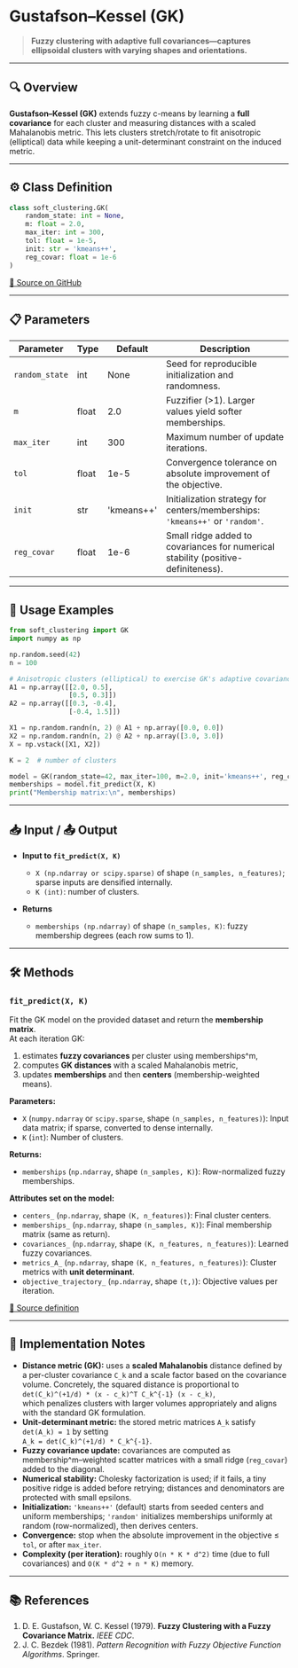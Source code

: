 #  Gustafson–Kessel (GK)

> **Fuzzy clustering with adaptive full covariances—captures ellipsoidal clusters with varying shapes and orientations.**

---

## 🔍 Overview
**Gustafson–Kessel (GK)** extends fuzzy c-means by learning a **full covariance** for each cluster and measuring distances with a scaled Mahalanobis metric. This lets clusters stretch/rotate to fit anisotropic (elliptical) data while keeping a unit-determinant constraint on the induced metric.

---

## ⚙️ Class Definition

```python
class soft_clustering.GK(
    random_state: int = None,
    m: float = 2.0,
    max_iter: int = 300,
    tol: float = 1e-5,
    init: str = 'kmeans++',
    reg_covar: float = 1e-6
)
```

[🔗 Source on GitHub](https://github.com/soft-clustering/soft-clustering/blob/main/soft_clustering/_gk.py)

---

## 📋 Parameters

| Parameter       | Type   | Default    | Description                                                                                   |
|-----------------|--------|------------|-----------------------------------------------------------------------------------------------|
| `random_state`  | int    | None       | Seed for reproducible initialization and randomness.                                          |
| `m`             | float  | 2.0        | Fuzzifier (>1). Larger values yield softer memberships.                                       |
| `max_iter`      | int    | 300        | Maximum number of update iterations.                                                          |
| `tol`           | float  | 1e-5       | Convergence tolerance on absolute improvement of the objective.                                |
| `init`          | str    | 'kmeans++' | Initialization strategy for centers/memberships: `'kmeans++'` or `'random'`.                 |
| `reg_covar`     | float  | 1e-6       | Small ridge added to covariances for numerical stability (positive-definiteness).            |

---

## 🚀 Usage Examples

```python
from soft_clustering import GK
import numpy as np

np.random.seed(42)
n = 100

# Anisotropic clusters (elliptical) to exercise GK's adaptive covariance
A1 = np.array([[2.0, 0.5],
               [0.5, 0.3]])
A2 = np.array([[0.3, -0.4],
               [-0.4, 1.5]])

X1 = np.random.randn(n, 2) @ A1 + np.array([0.0, 0.0])
X2 = np.random.randn(n, 2) @ A2 + np.array([3.0, 3.0])
X = np.vstack([X1, X2])

K = 2  # number of clusters

model = GK(random_state=42, max_iter=100, m=2.0, init='kmeans++', reg_covar=1e-6)
memberships = model.fit_predict(X, K)
print("Membership matrix:\n", memberships)
```

---

## 📥 Input / 📤 Output

- **Input to `fit_predict(X, K)`**
  - `X (np.ndarray or scipy.sparse)` of shape `(n_samples, n_features)`; sparse inputs are densified internally.
  - `K (int)`: number of clusters.

- **Returns**
  - `memberships (np.ndarray)` of shape `(n_samples, K)`: fuzzy membership degrees (each row sums to 1).

---

## 🛠️ Methods

### `fit_predict(X, K)`

Fit the GK model on the provided dataset and return the **membership matrix**.  
At each iteration GK:
1) estimates **fuzzy covariances** per cluster using memberships^m,  
2) computes **GK distances** with a scaled Mahalanobis metric,  
3) updates **memberships** and then **centers** (membership-weighted means).

**Parameters:**
* `X` (`numpy.ndarray` or `scipy.sparse`, shape `(n_samples, n_features)`): Input data matrix; if sparse, converted to dense internally.
* `K` (`int`): Number of clusters.

**Returns:**
* `memberships` (`np.ndarray`, shape `(n_samples, K)`): Row-normalized fuzzy memberships.

**Attributes set on the model:**
* `centers_` (`np.ndarray`, shape `(K, n_features)`): Final cluster centers.  
* `memberships_` (`np.ndarray`, shape `(n_samples, K)`): Final membership matrix (same as return).  
* `covariances_` (`np.ndarray`, shape `(K, n_features, n_features)`): Learned fuzzy covariances.  
* `metrics_A_` (`np.ndarray`, shape `(K, n_features, n_features)`): Cluster metrics with **unit determinant**.  
* `objective_trajectory_` (`np.ndarray`, shape `(t,)`): Objective values per iteration.

[🔗 Source definition](https://github.com/soft-clustering/soft-clustering/blob/main/soft_clustering/_gk.py)

---

## 📝 Implementation Notes

- **Distance metric (GK):** uses a **scaled Mahalanobis** distance defined by a per-cluster covariance `C_k` and a scale factor based on the covariance volume. Concretely, the squared distance is proportional to  
  `det(C_k)^(+1/d) * (x - c_k)^T C_k^{-1} (x - c_k)`,  
  which penalizes clusters with larger volumes appropriately and aligns with the standard GK formulation.
- **Unit-determinant metric:** the stored metric matrices `A_k` satisfy `det(A_k) = 1` by setting  
  `A_k = det(C_k)^(+1/d) * C_k^{-1}`.
- **Fuzzy covariance update:** covariances are computed as membership^m–weighted scatter matrices with a small ridge (`reg_covar`) added to the diagonal.
- **Numerical stability:** Cholesky factorization is used; if it fails, a tiny positive ridge is added before retrying; distances and denominators are protected with small epsilons.
- **Initialization:** `'kmeans++'` (default) starts from seeded centers and uniform memberships; `'random'` initializes memberships uniformly at random (row-normalized), then derives centers.
- **Convergence:** stop when the absolute improvement in the objective ≤ `tol`, or after `max_iter`.
- **Complexity (per iteration):** roughly `O(n * K * d^2)` time (due to full covariances) and `O(K * d^2 + n * K)` memory.

---

## 📚 References

1. D. E. Gustafson, W. C. Kessel (1979). **Fuzzy Clustering with a Fuzzy Covariance Matrix.** *IEEE CDC*.  
2. J. C. Bezdek (1981). *Pattern Recognition with Fuzzy Objective Function Algorithms*. Springer.
